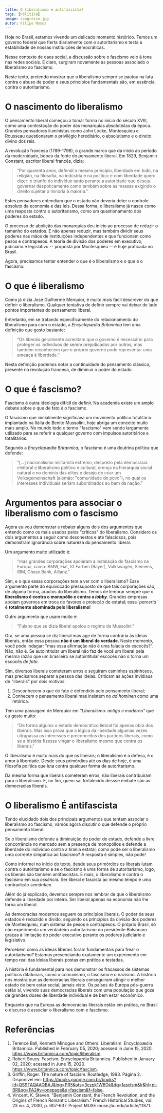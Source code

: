 ```yaml
---
title: O liberalismo é antifascista?
tags: [Política]
image: congresso.jpg
autor: Filipe Mosca
---
```


Hoje no Brasil, estamos vivendo um delicado momento histórico. Temos um governo federal que flerta diariamente com o autoritarismo e testa a estabilidade de nossas instituições democráticas.

Nesse contexto de caos social, a discussão sobre o fascismo veio à tona nas redes sociais. E claro, surgiram novamente as pessoas associado o liberalismo ao fascismo. 

Neste texto, pretendo mostrar que o liberalismo sempre se pautou na luta contra o abuso de poder e seus princípios fundamentais são, em essência, contra o autoritarismo.

# O nascimento do liberalismo

O pensamento liberal começou a tomar forma no início do século XVIII, como uma contestação do poder das monarquias absolutistas da época. Grandes pensadores iluministas como John Locke, Montesquieu e Rousseau questionaram o privilégio hereditário, o absolutismo e o direito divino dos reis.

A revolução francesa (1789-1799), o grande marco que dá início ào período da modernidade, bebeu da fonte do pensamento liberal. Em 1829, Benjamin Constant, escritor liberal francês, dizia:

> “Por quarenta anos, defendi o mesmo princípio, liberdade em tudo, na religião, na filosofia, na indústria e na política: e com liberdade quero dizer: o triunfo do indivíduo tanto perante a autoridade que deseja governar despoticamente como também sobre as massas exigindo o direito sujeitar a minoria à maioria.”

Estes pensadores entendiam que o estado não deveria deter o controle absoluto da economia e das leis. Dessa forma, o liberalismo já nasce como uma resposta contra o autoritarismo, como um questionamento dos poderes do estado.

O processo de abolição das monarquias deu início ao processo de reduzir o tamanho do estados. E não apenas reduzir, mas também dividir seus poderes nas mãos de instituições independentes e que funcionam como pesos e contrapesos. A teoria de divisão dos poderes em executivo, judiciário e legislativo -- proposta por Montesquieu -- é hoje praticada no Brasil.

Agora, precisamos tentar entender o que é o lliberalismo e o que é o fascismo.

# O que é liberalismo

Como já dizia José Guilherme Merquior, é muito mais fácil descrever do que definir o liberalismo. Qualquer tentativa de definir sempre vai deixar de lado pontos importantes do pensamento liberal.

Entretanto, em se tratando especificamente do relacionamento do liberalismo para com o estado, a *Encyclopædia Britannica* tem uma definição que gosto bastante:

> “Os liberais geralmente acreditam que o governo é necessário para proteger os indivíduos de serem prejudicados por outros, mas também reconhecem que o próprio governo pode representar uma ameaça à liberdade.”

Nesta definição podemos notar a continuídade do pensamento clássico, presente na revolução francesa, de diminuir o poder do estado.

# O que é fascismo?

Fascismo é outra ideologia difícil de definir. Na academia existe um amplo debate sobre o que de fato é o fascismo. 

O fascismo que inicialmente significava um movimento político totalitário implantado na Itália de Benito Mussolini, hoje abriga um conceito muito mais amplo. No mundo todo o termo "fascismo" vem sendo largamente utilizado para se referir a qualquer governo com impulsos autoritários e totalitários.

Segundo a *Encyclopædia Britannica*, o fascismo é uma doutrina política que defende:

> “[...] nacionalismo militarista extremo, desprezo pela democracia eleitoral e liberalismo político e cultural, crença na hierarquia social natural e no domínio das elites e desejo de criar um Volksgemeinschaft (alemão: "comunidade do povo"), no qual os interesses individuais seriam subordinados ao bem da nação.”

# Argumentos para associar o liberalismo com o fascismo

Agora eu vou demonstrar e rebater alguns dois dos argumentos que entendo como os mais usados pelos "críticos" do liberalismo. Considero os dois argumentos a seguir como desonestos e até falaciosos, pois demonstram ignorância sobre natureza do pensamento liberal. 

Um argumento muito utilizado é: 

> "mas grandes corporações apoiaram a instalação do fascismo na Europa, como: BMW, Fiat, IG Farben (Bayer), Volkswagen, Siemens, IBM, Chase Bank, Allianz."

Sim, e o que essas corporações tem a ver com o liberalismo? Esse argumento parte do equivocado pressuposto de que tais corporações são, de alguma forma, arautos do liberalismo. Temos de lembrar sempre que o **liberalismo é contra o monopólio e contra o _lobby_**. Grandes empresas apoiam governos em troca de favores e proteção de estatal; essa *'parceria'* é **totalmente abominada pelo liberalismo!**

Outro argumento que usam muito é: 

> "Fulano que se dizia liberal apoiou o regime de Mussolini."

Ora, se uma pessoa se diz liberal mas age de forma contrária às ideias liberais, então essa pessoa **não é um liberal de verdade**. Neste momento, você pode indagar: "mas essa afirmação não é uma falácia do escocês?". Não, não é. Se autointitular um liberal não faz de você um liberal pela mesma razão que um brasileiro se autointitular escocês não o torna um escocês *de fato*.

Sim, diversos liberais cometeram erros e seguiram caminhos espinhosos, mas precisamos separar a pessoa das ideias. Criticam as ações invidiaus de "liberais" por dois motivos:

1. Desconhecem o que de fato é defendido pelo pensamento liberal;
2. Conhecem o pensamento liberal mas insistem no *ad hominen* como uma retórica.

Tem uma passagem de Merquior em *"Liberalismo: antigo e moderno"* que eu gosto muito:

> "De forma alguma o estado democrático liebral foi apenas obra dos liberais. Mas isso prova que a lógica da liberdade algumas vezes ultrapassa os interesses e preconceitos dos partidos liberais, como se a história fizesse vingar o liberalismo mesmo que contra os liberais."

O liberalismo é muito mais do que os liberais; o liberalismo é a defesa, é o amor à liberdade. Desde seus primórdios até os dias de hoje, é uma filosofia política que luta contra qualquer forma de autoritarismo. 

Da mesma forma que liberais cometeram erros, não liberais contribuiram para o liberalismo. E, no fim, quem sai fortalecido dessse embate são as democracias liberais.

# O liberalismo É antifascista

Tendo elucidado dois dos principais argumentos que tentam associar o liberalismo ao fascismo, vamos agora discutir o que defende o próprio pensamento liberal.

Se o liberalismo defende a diminuição do poder do estado, defende a livre concorrência no mercado sem a presença de monopólios e defende a liberdade do indivíduo contra a tirania estatal; como pode ser o liberalismo uma corrente simpática ao fascismo? A resposta é simples, não pode!

Como informei no início do texto, desde seus primórdios os liberais lutam contra o autoritarismo e se o fascismo é uma forma de autoritarismo, logo, os liberais são também antifascistas. E mais, o liberalismo é contra o fascismo em sua *essência*. Ser liberal e fascista ao mesmo tempo é uma contradição *semântica*.

Além do já explicado, devemos sempre nos lembrar de que o liberalismo defende a liberdade por inteiro. Ser liberal apenas na economia não lhe torna um liberal. 

As democracias modernos seguem os princípios liberais. O poder de seus estados é reduzido e divido, seguindo os princípios da divisão dos poderes de Montesquieu, num sistema de pesos e contrapesos. O próprio Brasil, só não experimenta um verdadeiro autoritarismo do presidente Bolsonaro graças à limitação do poder executivo perante os poderes judiciário e legislativo. 

Percebem como as ideias liberais foram fundamentais para frear o autoritarismo? Estamos presenciando exatamente um experimento em tempo real das ideias liberais postas em prática e testadas.

A história é fundamental para nos demonstrar os fracassos de sistemas políticos ditatoriais, como o comunismo, o fascismo e o nazismo. A história nos mostra que as democracias liberais conseguiram atingir o melhor estado de bem estar social, jamais visto. Os países da Europa pós-guerra estão aí, vivendo suas democracias liberais com uma população que goza de grandes doses de liberdade individual e de bem estar econômico.

Enquanto que na Europa as democracias liberais estão em prática, no Brasil o discurso é associar o liberalismo com o fascismo.

# Referências

1. Terence Ball, Kenneth Minogue and Others. Liberalism. Encyclopædia Britannica. Published in February 05, 2020; acessed in June 15, 2020. <https://www.britannica.com/topic/liberalism>.
2. Robert Soucy. Fascism. Encyclopædia Britannica. Published in January 02, 2020; acessed in June 15, 2020. <https://www.britannica.com/topic/fascism>.
5. Griffin, Roger. The nature of fascism. Routledge, 1993. Página 2. Disponível em: https://books.google.com.br/books?id=QS9TAQAAQBAJ&lpg=PR5&ots=3ezpk1W8Ok&dq=fascism&lr&hl=pt-BR&pg=PA2#v=onepage&q=fascism&f=false.
6. Vincent, K. Steven. "Benjamin Constant, the French Revolution, and the Origins of French Romantic Liberalism." French Historical Studies, vol. 23 no. 4, 2000, p. 607-637. Project MUSE muse.jhu.edu/article/11871.














<!-- Defendendo o estado mínimo hoje
Como podemos perceber, ao longo da história o tamanho dos estados foi sendo cada vez mais diminuído. Mas será que hoje em dia, o estado brasileiro já é mínimo o suficiente? Ou será que ele ainda concentra poder demais e precisa ser ainda mais reduzido?  Agora que entendemos a origem da defesa do estado mínimo, vamos discutir o tamanho desse “mínimo”. O quão mínimo deve ser o estado?
Meu objetivo com esse texto não é dar uma resposta definitiva a essa pergunta. Meu objetivo é demonstrar que a discussão acerca de reduzir ainda mais o tamanho do estado brasileiro é bastante pertinente e deve ser levada a sério, principalmente pela esquerda brasileira.

Dessa forma, vou apenas fazer questionamentos, sem dar respostas, a intenção é trazer a discussão sobre o estado mínimo para a política brasileira.

Como esse texto vai está sendo dirigido principalmente às pessoas mais à esquerda, podemos usar o presidente Jair Bolsonaro como exemplo. Você, que provavelmente despreza as decisões do presidente, gostaria que Jair tivesse poder de influencia sobre os pontos abaixo?

Será que o estado deve investir em cultura? Investindo em projetos culturais específicos, o governo detém o poder de fazer propaganda ideológica, seja de direita ou de esquerda, de fazer dirigismo. Será mesmo que desejamos isso? Vamos lembrar que a cultura é também uma importante ferramenta de dominação. Será que não seria melhor se a cultura nascesse espontaneamente como uma manifestação individual, sem o incentivo estatal? Descentralizado o investimento em cultura, as mais variadas empresas e pessoas privadas podem patrocinar e investir nos mais variados projetos culturais. Isso aumentaria a pluralidade da arte. Se o governo for o único responsável por incentivar a cultura, o governo estará determinando qual a manifestação cultural que merece destaque. Não desejamos isso, certo?

Será que o estado deve possuir empresas estatais? Você provavelmente também acharia absurda a ideia de o estado ser dono de restaurantes ou lojas de roupas. Então, de certa forma, concordamos que o estado deve possuir um número limitado de empresas. Mas quais? Quais empresas públicas seriam interessantes de privatizar para melhor a eficiência do estado e trazer mais ganhos para a população? Mais uma vez, essa discussão específica é tema para outra postagem, mas de certa forma já concordamos que o estado não deve ser dono de empresas em todos os setores da economia.

Um exemplo de opinião pessoal minha: eu defendo que bancos públicos e empresas e indústrias sejam privatizadas, mas sou a favor de um sistema de saúde e de educação públicos.

Será que o estado deve 

Como podem ver, não estou trazendo respostas, estou querendo realmente trazer esse debate é demonstrar o quanto ele é pertinente no cenário atual. Me incomoda bastante que muitos políticos mais à esquerda são radicalmente contra qualquer possibilidade de reduzir o tamanho do estado brasileiro sem nem aceitar participar desse debate.
 -->



<!-- # Conclusão

Meu intuito com esse texto foi demonstrar a importância de discutir a redução do poder estatal. Mesmo que existam divergências sobre pontos específicos e sobre o grau de intervenção estatal aceitável para cada setor, todos devemos concordar que o limitar o poder do estado é bom. As divergências são apenas sobre o quão mínimo o estado deve ser para atingir sua máxima eficiência. Que tal você também entrar nesse debate e discutir isso com a gente? -->

